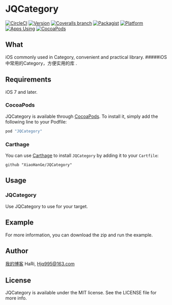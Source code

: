 # JQCategory

[![CircleCI](https://img.shields.io/circleci/project/github/RedSparr0w/node-csgo-parser.svg)](https://github.com/XiaoHanGe/JQCategory)
[![Version](https://img.shields.io/cocoapods/v/JQCategory.svg?style=flat)](http://cocoapods.org/pods/JQCategory)
[![Coveralls branch](https://img.shields.io/coveralls/jekyll/jekyll/master.svg)](https://github.com/XiaoHanGe/JQCategory)
[![Packagist](https://img.shields.io/packagist/l/doctrine/orm.svg)](https://github.com/XiaoHanGe/JQCategory)
[![Platform](https://img.shields.io/badge/platform-ios-brightgreen.svg)](http://cocoapods.org/pods/JQCategory)
[![Apps Using](https://img.shields.io/badge/Apps%20Using-%3E%20100-blue.svg)](https://github.com/XiaoHanGe/JQCategory)
[![CocoaPods](https://img.shields.io/cocoapods/dm/AFNetworking.svg)](http://cocoapods.org/pods/JQCategory)
## What 

iOS commonly used in Category, convenient and practical library.
#####iOS中常用的Category，方便实用的库 . 
## Requirements
iOS 7 and later.
### CocoaPods
JQCategory is available through [CocoaPods](http://cocoapods.org). To install
it, simply add the following line to your Podfile:

```ruby
pod "JQCategory"
```
### Carthage
You can use [Carthage](https://github.com/Carthage/Carthage) to install `JQCategory` by adding it to your `Cartfile`:
```
github "XiaoHanGe/JQCategory"
```
## Usage
### JQCategory
Use JQCategory to use for your target.

## Example
For more information, you can download the zip and run the example.

## Author

[我的博客](http://example.com/)   HaRi, Hjq995@163.com 
## License

JQCategory is available under the MIT license. See the LICENSE file for more info.
